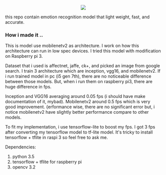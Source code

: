 <p align="center">
  <img  src="https://user-images.githubusercontent.com/25025173/51177457-37460a00-18f2-11e9-8858-9c51f6c987a1.gif">
</p>

this repo contain emotion recognition model that light weight, fast, and accurate.

### How i made it ..

This is model use mobilenetv2 as architecture. I work on how this architecture can run in low spec devices. I tried this model with modification on Raspberry pi 3. 

Dataset that i used is affectnet, jaffe, ck+, and picked an image from google search. I train 3 architecture which are inception, vgg16, and mobilenetv2. If i run trained model in pc (i5 gen 7th), there are no noticeable difference between those models. But, when i run them on raspberry pi3, there are huge difference in fps. 

Inception and VGG16 averaging around 0.05 fps (i should have make documentation of it, mybad). Mobilenetv2 around 0.5 fps which is very good improvement. {erformance wise, there are no significant error but, i notice mobilenetv2 have slightly better performance compare to other models. 

To fit my implementation, i use tensorflow-lite to boost my fps. I got 3 fps after converting my tensorflow model to tf-lite model. It's tricky to install tensorflow + tflite in raspi 3 so feel free to ask me.

Dependencies:
1. python 3.5
2. tensorflow + tflite for raspberry pi
3. opencv 3.2
